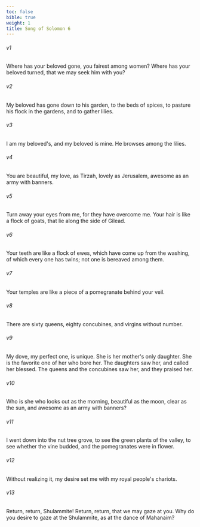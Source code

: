 ```yaml
---
toc: false
bible: true
weight: 1
title: Song of Solomon 6
---
```




###### v1 
Where has your beloved gone, you fairest among women? Where has your beloved turned, that we may seek him with you? 

###### v2 
My beloved has gone down to his garden, to the beds of spices, to pasture his flock in the gardens, and to gather lilies. 

###### v3 
I am my beloved's, and my beloved is mine. He browses among the lilies. 

###### v4 
You are beautiful, my love, as Tirzah, lovely as Jerusalem, awesome as an army with banners. 

###### v5 
Turn away your eyes from me, for they have overcome me. Your hair is like a flock of goats, that lie along the side of Gilead. 

###### v6 
Your teeth are like a flock of ewes, which have come up from the washing, of which every one has twins; not one is bereaved among them. 

###### v7 
Your temples are like a piece of a pomegranate behind your veil. 

###### v8 
There are sixty queens, eighty concubines, and virgins without number. 

###### v9 
My dove, my perfect one, is unique. She is her mother's only daughter. She is the favorite one of her who bore her. The daughters saw her, and called her blessed. The queens and the concubines saw her, and they praised her. 

###### v10 
Who is she who looks out as the morning, beautiful as the moon, clear as the sun, and awesome as an army with banners? 

###### v11 
I went down into the nut tree grove, to see the green plants of the valley, to see whether the vine budded, and the pomegranates were in flower. 

###### v12 
Without realizing it, my desire set me with my royal people's chariots. 

###### v13 
Return, return, Shulammite! Return, return, that we may gaze at you. Why do you desire to gaze at the Shulammite, as at the dance of Mahanaim?
